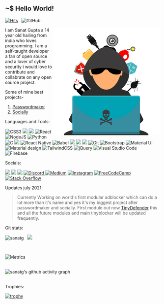 

 ## ~$ Hello World!

[![Hits](https://hits.seeyoufarm.com/api/count/incr/badge.svg?url=https%3A%2F%2Fgithub.com%2Fsanatg&count_bg=%2379C83D&title_bg=%23555555&icon=&icon_color=%23E7E7E7&title=Profile+views&edge_flat=false)](https://github.com/sanatg/sanatg) &nbsp; ![GitHub](https://img.shields.io/github/followers/sanatg?label=Following%21&style=social) 

<img align="right" src="https://github.com/sanatg/sanatg/blob/master/Bro.png" alt="Coding Bro" width=350px height=350px/>

I am Sanat Gupta a 14 year old hailing from india who loves programming. I am a self-taught developer a fan of open source and a lover of cyber security i would love to contribute and collabrate on any open source project.

Some of mine best projects-
1. [Passwordmaker](https://github.com/sanatg/passwordmaker.in-2)
1. [Socially](https://github.com/sanatg/socially)


Languages and Tools:
<br>

<img alt="CSS3" src="https://img.shields.io/badge/css3-%231572B6.svg?style=for-the-badge&logo=css3&logoColor=white"/> <img src="https://img.shields.io/badge/HTML5-E34F26?style=for-the-badge&logo=html5&logoColor=white"> <img src="https://img.shields.io/badge/JavaScript-323330?style=for-the-badge&logo=javascript&logoColor=F7DF1E"> <img alt="React" src="https://img.shields.io/badge/react-%2320232a.svg?style=for-the-badge&logo=react&logoColor=%2361DAFB"/>
<img alt="NodeJS" src="https://img.shields.io/badge/node.js-%2343853D.svg?style=for-the-badge&logo=node-dot-js&logoColor=white"/> <img alt="Python" src="https://img.shields.io/badge/python-%2314354C.svg?style=for-the-badge&logo=python&logoColor=white"/> <img alt="C" src="https://img.shields.io/badge/c-%2300599C.svg?style=for-the-badge&logo=c&logoColor=white"/> <img src="https://img.shields.io/badge/electron.js-656669?style=for-the-badge&logo=electron&logoColor=cyan">
<img alt="React Native" src="https://img.shields.io/badge/react_native-%2320232a.svg?style=for-the-badge&logo=react&logoColor=%2361DAFB"/> <img alt="Babel" src="https://img.shields.io/badge/Babel-F9DC3e?style=for-the-badge&logo=babel&logoColor=black" />
<img src="https://img.shields.io/badge/Bash%20Scripting-000000?style=for-the-badge&logo=gnu-bash&logoColor=white"> <img src="https://img.shields.io/badge/Markdown-000000?style=for-the-badge&logo=markdown&logoColor=white"> 
<img src="https://img.shields.io/badge/Bitbucket-blue?style=for-the-badge&logo=bitbucket&logoColor=white"> 
<img alt="Git" src="https://img.shields.io/badge/git-%23F05033.svg?style=for-the-badge&logo=git&logoColor=white"/> <img alt="Bootstrap" src="https://img.shields.io/badge/bootstrap-%23563D7C.svg?style=for-the-badge&logo=bootstrap&logoColor=white"/> <img alt="Material UI" src="https://img.shields.io/badge/materialui-%230081CB.svg?style=for-the-badge&logo=material-ui&logoColor=white"/> <img alt="Material design" src="https://img.shields.io/badge/material design-%230081CB.svg?style=for-the-badge&logo=material-design&logoColor=white"/> <img alt="TailwindCSS" src="https://img.shields.io/badge/tailwindcss-%2338B2AC.svg?style=for-the-badge&logo=tailwind-css&logoColor=white"/> <img alt="jQuery" src="https://img.shields.io/badge/jquery-%230769AD.svg?style=for-the-badge&logo=jquery&logoColor=white"/> <img alt="Visual Studio Code" src="https://img.shields.io/badge/Visual Studio Code-0078d7.svg?style=for-the-badge&logo=visual-studio-code&logoColor=white"/>  <img alt="Firebase" src="https://img.shields.io/badge/firebase-%23039BE5.svg?style=for-the-badge&logo=firebase"/>

Socials:

<a href = "mailto:sanatasgsih@gmail.com"><img src="https://img.shields.io/badge/Gmail-D14836?style=for-the-badge&logo=gmail&logoColor=white"></a>  <a href ="mailto:sanatasgsih@protonmail.com"><img src ="https://img.shields.io/badge/ProtonMail-8B89CC?style=for-the-badge&logo=protonmail&logoColor=white"></a>
<a href="https://twitter.com/Unbox_Sanat/"><img src="https://img.shields.io/badge/Twitter-%231DA1F2.svg?style=for-the-badge&logo=Twitter&logoColor=white"/></a>
<a href="https://discordapp.com/users/730802332261941339"> <img alt="Discord" src="https://img.shields.io/badge/Discord-%237289DA.svg?style=for-the-badge&logo=discord&logoColor=white"/> </a> <a href="https://medium.com/@sanatasgsih"><img alt="Medium" src="https://img.shields.io/badge/Medium-%23000000.svg?style=for-the-badge&logo=Medium&logoColor=white"/></a> <a href="https://www.instagram.com/unbox_sanat/"> <img alt="Instagram" src="https://img.shields.io/badge/Instagram-%23E4405F.svg?style=for-the-badge&logo=Instagram&logoColor=white"/></a> <a href="https://www.freecodecamp.org/sanatg">
<img alt="FreeCodeCamp" src="https://img.shields.io/badge/Freecodecamp-%23123.svg?&style=for-the-badge&logo=freecodecamp&logoColor=green"/>
</a> <a href="https://stackoverflow.com/users/15342952/sanat-gupta"><img alt="Stack Overflow" src="https://img.shields.io/badge/-Stackoverflow-FE7A16?style=for-the-badge&logo=stack-overflow&logoColor=white"/></a>

Updates july 2021:

> Currently Working on world's first modular adblocker which can do a lot more than it's name and yes it's my biggest project after passwordmaker and socially. 
> First module out now <a href="https://github.com/sanatg/TinyDefender" target="_blank">TinyDefender</a>
> this and all the future modules and main tinyblocker will be updated frequently.

Git stats:

<p align="left"> <img src="https://github-readme-stats.vercel.app/api?username=sanatg&show_icons=true&theme=gotham" alt="sanatg" /> &nbsp; <img src="https://github-readme-stats.vercel.app/api/top-langs/?username=sanatg&layout=compact&theme=gotham"/> </p>

<br>

![Metrics](https://metrics.lecoq.io/sanatg?template=classic&config.timezone=Asia%2FCalcutta)<br><br>

![sanatg's github activity graph](https://activity-graph.herokuapp.com/graph?username=sanatg&theme=dracula) <br><br>

Trophies:

[![trophy](https://github-profile-trophy.vercel.app/?username=sanatg&theme=onedark)](https://github.com/ryo-ma/github-profile-trophy)
